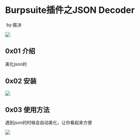 # Burpsuite插件之JSON Decoder #

​                                                                                                                                    by:裁决

![](https://s2.ax1x.com/2019/09/25/uEXwtJ.jpg)

## 0x01 介绍 ##

美化json的

## 0x02 安装

![](https://s2.ax1x.com/2019/09/25/uELtg0.png)

## 0x03 使用方法 ##

遇到json的时候会自动美化，让你看起来方便

![](https://s2.ax1x.com/2019/09/25/uELDUJ.png)